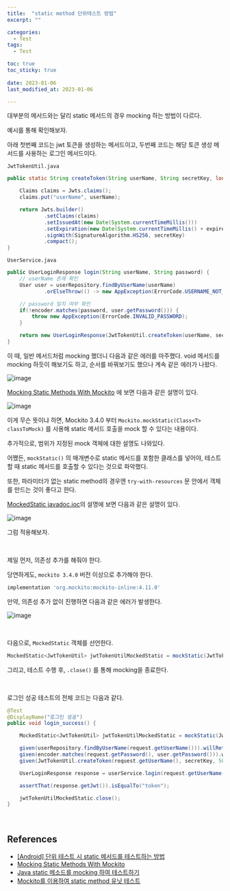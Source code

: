 ```yaml
---
title:  "static method 단위테스트 방법" 
excerpt: ""

categories:
  - Test
tags:
  - Test

toc: true
toc_sticky: true
 
date: 2023-01-06
last_modified_at: 2023-01-06

---
```


대부분의 메서드와는 달리 static 메서드의 경우 mocking 하는 방법이 다르다.

예시를 통해 확인해보자.

아래 첫번째 코드는 jwt 토큰을 생성하는 메서드이고, 두번째 코드는 해당 토큰 생성 메서드를 사용하는 로그인 메서드이다.

`JwtTokenUtil.java`
```java
public static String createToken(String userName, String secretKey, long expireTimeMs) {

    Claims claims = Jwts.claims();
    claims.put("userName", userName);

    return Jwts.builder()
            .setClaims(claims)
            .setIssuedAt(new Date(System.currentTimeMillis()))
            .setExpiration(new Date(System.currentTimeMillis() + expireTimeMs))
            .signWith(SignatureAlgorithm.HS256, secretKey)
            .compact();
}
```

`UserService.java`
```java
public UserLoginResponse login(String userName, String password) {
    // userName 존재 확인
    User user = userRepository.findByUserName(userName)
            .orElseThrow(() -> new AppException(ErrorCode.USERNAME_NOT_FOUND));

    // password 일치 여부 확인
    if(!encoder.matches(password, user.getPassword())) {
        throw new AppException(ErrorCode.INVALID_PASSWORD);
    }

    return new UserLoginResponse(JwtTokenUtil.createToken(userName, secretKey, expireTimeMs));
}
```

이 때, 일반 메서드처럼 mocking 했더니 다음과 같은 에러를 마주했다.
void 메서드를 mocking 하듯이 해보기도 하고, 순서를 바꿔보기도 했으나 계속 같은 에러가 나왔다.

![image](https://user-images.githubusercontent.com/85394884/221220552-ff806aa7-dc9a-4507-a2a5-58d6c06212be.png)


[Mocking Static Methods With Mockito](https://www.baeldung.com/mockito-mock-static-methods) 에 보면 다음과 같은 설명이 있다.

![image](https://user-images.githubusercontent.com/85394884/221270618-aa91f996-8986-4876-8aad-ece96783f691.png)

이게 무슨 뜻이냐 하면, Mockito 3.4.0 부터 `Mockito.mockStatic(Class<T> classToMock)` 를 사용해 static 메서드 호출을 mock 할 수 있다는 내용이다. 

추가적으로, 범위가 지정된 mock 객체에 대한 설명도 나와있다.

어쨌든,  `mockStatic()` 의 매개변수로 static 메서드를 포함한 클래스를 넣어야, 테스트 할 때 static 메서드를 호출할 수 있다는 것으로 파악했다.

또한, 파라미터가 없는 static method의 경우엔 `try-with-resources` 문 안에서 객체를 만드는 것이 좋다고 한다.

[MockedStatic javadoc.ioc](https://javadoc.io/static/org.mockito/mockito-core/4.3.1/org/mockito/MockedStatic.html)의 설명에 보면 다음과 같은 설명이 있다.

![image](https://user-images.githubusercontent.com/85394884/221280123-67700682-d289-4141-940f-56c6bedb9e89.png)

그럼 적용해보자.

<br>

제일 먼저, 의존성 추가를 해줘야 한다.

당연하게도, `mockito 3.4.0` 버전 이상으로 추가해야 한다.

```groovy
implementation 'org.mockito:mockito-inline:4.11.0'
```

만약, 의존성 추가 없이 진행하면 다음과 같은 에러가 발생한다.

![image](https://user-images.githubusercontent.com/85394884/221279220-60fe8899-2a51-4fc5-ae4e-d0741cc55ef7.png)

<br>

다음으로, `MockedStatic` 객체를 선언한다.

```java
MockedStatic<JwtTokenUtil> jwtTokenUtilMockedStatic = mockStatic(JwtTokenUtil.class);
```

그리고, 테스트 수행 후, `.close()` 를 통해 mocking을 종료한다.

<br>

로그인 성공 테스트의 전체 코드는 다음과 같다.

```java
@Test
@DisplayName("로그인 성공")
public void login_success() {

    MockedStatic<JwtTokenUtil> jwtTokenUtilMockedStatic = mockStatic(JwtTokenUtil.class);

    given(userRepository.findByUserName(request.getUserName())).willReturn(Optional.of(user));
    given(encoder.matches(request.getPassword(), user.getPassword())).willReturn(true);
    given(JwtTokenUtil.createToken(request.getUserName(), secretKey, 500 * 60 * 60)).willReturn("token");

    UserLoginResponse response = userService.login(request.getUserName(), request.getPassword());

    assertThat(response.getJwt()).isEqualTo("token");

    jwtTokenUtilMockedStatic.close();
}
```

<br>

## References

* [[Android] 단위 테스트 시 static 메서드를 테스트하는 방법](https://onlyfor-me-blog.tistory.com/445)
* [Mocking Static Methods With Mockito](https://www.baeldung.com/mockito-mock-static-methods)
* [Java static 메소드를 mocking 하여 테스트하기](https://unluckyjung.github.io/testcode/2021/12/20/Mockito-StaticMethod-Mocking/)
* [Mockito를 이용하여 static method 유닛 테스트](https://www.crocus.co.kr/1705)





